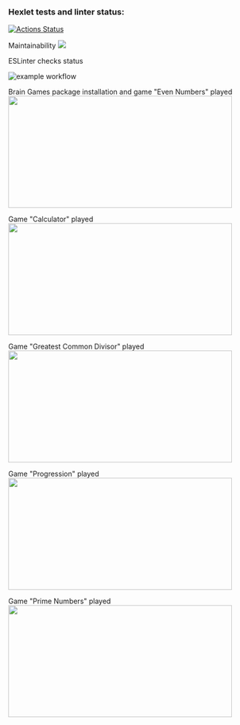 ### Hexlet tests and linter status:
[![Actions Status](https://github.com/inadadurov/frontend-project-lvl1/workflows/hexlet-check/badge.svg)](https://github.com/inadadurov/frontend-project-lvl1/actions)

Maintainability
<a href="https://codeclimate.com/github/inadadurov/frontend-project-lvl1/maintainability"><img src="https://api.codeclimate.com/v1/badges/4b5e0f556beca39af705/maintainability" /></a>

ESLinter checks status
<a href="https://github.com/inadadurov/frontend-project-lvl1/actions/workflows/onPushESLinter-check.yml"><ing src="https://github.com/inadadurov/frontend-project-lvl1/actions/workflows/onPushESLinter-check.yml/badge.svg" /></a>

![example workflow](https://github.com/inadadurov/frontend-project-lvl1/actions/workflows/onPushESLinter-check.yml/badge.svg)

Brain Games package installation and game "Even Numbers" played <br />
<a href="https://asciinema.org/a/7YkMof45lvAENv95zB0mj1A6V" target="_blank"><img src="https://asciinema.org/a/7YkMof45lvAENv95zB0mj1A6V.svg" width="450" height="225"/></a>

Game "Calculator" played <br />
<a href="https://asciinema.org/a/61oHVowxOCR5v1Yc4xt9nW6xM" target="_blank"><img src="https://asciinema.org/a/61oHVowxOCR5v1Yc4xt9nW6xM.svg" width="450" height="225"/></a>

Game "Greatest Common Divisor" played <br />
<a href="https://asciinema.org/a/v4XN6Xq66PW3J1mZCmhNiPFmy" target="_blank"><img src="https://asciinema.org/a/v4XN6Xq66PW3J1mZCmhNiPFmy.svg" width="450" height="225"/></a>

Game "Progression" played <br />
<a href="https://asciinema.org/a/mXrriUqAzhN4VHGukN1nYlBk3" target="_blank"><img src="https://asciinema.org/a/mXrriUqAzhN4VHGukN1nYlBk3.svg" width="450" height="225"/></a>

Game "Prime Numbers" played <br />
<a href="https://asciinema.org/a/lBy7E3nu3KqnRuMiEFte0v3F4" target="_blank"><img src="https://asciinema.org/a/lBy7E3nu3KqnRuMiEFte0v3F4.svg" width="450" height="225"/></a>